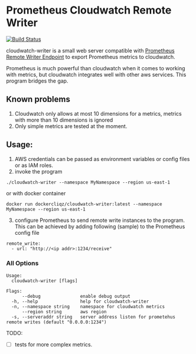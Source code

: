 # Prometheus Cloudwatch Remote Writer

[![Build Status](https://travis-ci.org/cliqz-oss/cloudwatch-writer.svg?branch=master)](https://travis-ci.org/cliqz-oss/cloudwatch-writer)

cloudwatch-writer is a small web server compatible with [Prometheus Remote Writer Endpoint](https://prometheus.io/docs/prometheus/latest/configuration/configuration/#<remote_write>) to export Prometheus metrics to cloudwatch.

Prometheus is much powerful than cloudwatch when it comes to working with metrics, but cloudwatch integrates well with other aws services. This program bridges the gap.

## Known problems
1. Cloudwatch only allows at most 10 dimensions for a metrics, metrics with more
   than 10 dimensions is ignored
2. Only simple metrics are tested at the moment.

## Usage:
1. AWS credentials can be passed as environment variables or config files or as IAM roles.
2. invoke the program

```
./cloudwatch-writer --namespace MyNamespace --region us-east-1
```

or with docker container

```
docker run dockercliqz/cloudwatch-writer:latest --namespace MyNamespace --region us-east-1
```

3. configure Prometheus to send remote write instances to the program. This can be achieved by adding following (sample) to the Prometheus config file

```
remote_write:
  - url: "http://<ip addr>:1234/receive"
```


### All Options
```
Usage:
  cloudwatch-writer [flags]

Flags:
      --debug               enable debug output
  -h, --help                help for cloudwatch-writer
  -n, --namespace string    namespace for cloudwatch metrics
      --region string       aws region
  -s, --serveraddr string   server address listen for prometehus remote writes (default "0.0.0.0:1234")
```

TODO:
 - [ ] tests for more complex metrics.
